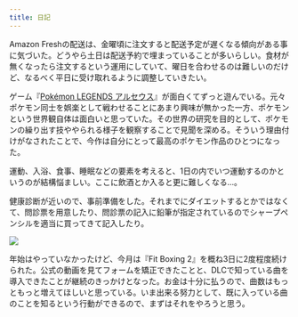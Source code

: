 ```yaml
---
title: 日記
---
```


Amazon Freshの配送は、金曜頃に注文すると配送予定が遅くなる傾向がある事に気づいた。どうやら土日は配送予約で埋まっていることが多いらしい。食材が無くなったら注文するという運用にしていて、曜日を合わせるのは難しいのだけど、なるべく平日に受け取れるように調整していきたい。

ゲーム『[Pokémon LEGENDS アルセウス](https://www.pokemon.co.jp/ex/legends_arceus/ja/)』が面白くてずっと遊んでいる。元々ポケモン同士を娯楽として戦わせることにあまり興味が無かった一方、ポケモンという世界観自体は面白いと思っていた。その世界の研究を目的として、ポケモンの繰り出す技ややられる様子を観察することで見聞を深める。そういう理由付けがなされたことで、今作は自分にとって最高のポケモン作品のひとつになった。

運動、入浴、食事、睡眠などの要素を考えると、1日の内でいつ運動するのかというのが結構悩ましい。ここに飲酒とか入ると更に難しくなる…。

健康診断が近いので、事前準備をした。それまでにダイエットするとかではなくて、問診票を用意したり、問診票の記入に鉛筆が指定されているのでシャープペンシルを適当に買ってきて記入したり。

![](https://i.imgur.com/4tYpEHuh.png)

年始はやっていなかったけど、今月は『Fit Boxing 2』を概ね3日に2度程度続けられた。公式の動画を見てフォームを矯正できたことと、DLCで知っている曲を導入できたことが継続のきっかけとなった。お金は十分に払うので、曲数はもっともっと増えてほしいと思っている。いま出来る努力として、既に入っている曲のことを知るという行動ができるので、まずはそれをやろうと思う。
